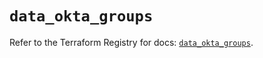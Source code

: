 # `data_okta_groups`

Refer to the Terraform Registry for docs: [`data_okta_groups`](https://registry.terraform.io/providers/okta/okta/4.15.0/docs/data-sources/groups).
